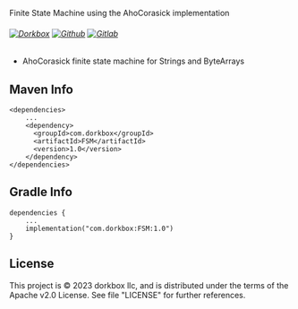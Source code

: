 Finite State Machine using the AhoCorasick implementation

###### [![Dorkbox](https://badge.dorkbox.com/dorkbox.svg "Dorkbox")](https://git.dorkbox.com/dorkbox/FSM) [![Github](https://badge.dorkbox.com/github.svg "Github")](https://github.com/dorkbox/FSM) [![Gitlab](https://badge.dorkbox.com/gitlab.svg "Gitlab")](https://gitlab.com/dorkbox/FSM)


* AhoCorasick finite state machine for Strings and ByteArrays



Maven Info
---------
```
<dependencies>
    ...
    <dependency>
      <groupId>com.dorkbox</groupId>
      <artifactId>FSM</artifactId>
      <version>1.0</version>
    </dependency>
</dependencies>
```

Gradle Info
---------
```
dependencies {
    ...
    implementation("com.dorkbox:FSM:1.0")
}
```

License
---------
This project is © 2023 dorkbox llc, and is distributed under the terms of the Apache v2.0 License. See file "LICENSE" for further 
references.

